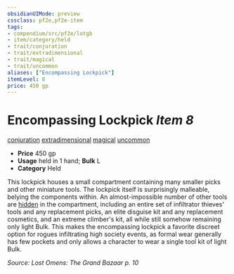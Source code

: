 ```yaml
---
obsidianUIMode: preview
cssclass: pf2e,pf2e-item
tags:
- compendium/src/pf2e/lotgb
- item/category/held
- trait/conjuration
- trait/extradimensional
- trait/magical
- trait/uncommon
aliases: ["Encompassing Lockpick"]
itemLevel: 8
price: 450 gp
---
```

# Encompassing Lockpick *Item 8*  
[conjuration](../../../rules/traits/conjuration.md)  [extradimensional](../../../rules/traits/extradimensional.md)  [magical](../../../rules/traits/magical.md)  [uncommon](../../../rules/traits/uncommon.md)  

- **Price** 450 gp
- **Usage** held in 1 hand; **Bulk** L
- **Category** Held

This lockpick houses a small compartment containing many smaller picks and other miniature tools. The lockpick itself is surprisingly malleable, belying the components within. An almost-impossible number of other tools are [hidden](../../../rules/conditions.md#Hidden) in the compartment, including an entire set of infiltrator thieves' tools and any replacement picks, an elite disguise kit and any replacement cosmetics, and an extreme climber's kit, all while still somehow remaining only light Bulk. This makes the encompassing lockpick a favorite discreet option for rogues infiltrating high society events, as formal wear generally has few pockets and only allows a character to wear a single tool kit of light Bulk.

*Source: Lost Omens: The Grand Bazaar p. 10*